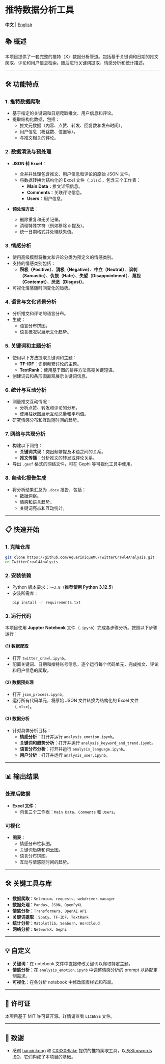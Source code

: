 
# 推特数据分析工具

**中文** | [English](./README.md)

## 📚 **概述**
本项目提供了一套完整的推特（X）数据分析管道。包括基于关键词和日期的推文爬取、评论和用户信息检索，随后进行关键词提取、情感分析和统计描述。

---

## 🛠️ **功能特点**

### **1. 推特数据爬取**
- 基于指定的关键词和日期爬取推文、用户信息和评论。
- 提取结构化数据，包括：
  - 推文元数据（内容、点赞、转发、回复数和发布时间）。
  - 用户信息（粉丝数、位置等）。
  - 与推文相关的评论。

### **2. 数据清洗与预处理**
- **JSON 转 Excel**：
  - 合并并处理包含推文、用户信息和评论的原始 JSON 文件。
  - 将数据转换为结构化的 Excel 文件（`.xlsx`），包含三个工作表：
    - **Main Data**：推文详细信息。
    - **Comments**：关联评论信息。
    - **Users**：用户信息。

- **预处理方法**：
  - 删除重复和无关记录。
  - 清理特殊字符（例如移除 `@` 提及）。
  - 统一日期格式并处理缺失值。

### **3. 情感分析**
- 使用高级模型将推文和评论分类为预定义的情感类别。
- 支持的情感类别包括：
  - **积极（Positive）**、**消极（Negative）**、**中立（Neutral）**、**讽刺（Sarcastic）**、**仇恨（Hate）**、**失望（Disappointment）**、**蔑视（Contempt）**、**厌恶（Disgust）**。
- 可视化情感随时间变化的趋势。

### **4. 语言与文化背景分析**
- 分析推文和评论的语言分布。
- 生成：
  - 语言分布饼图。
  - 语言概况以展示文化趋势。

### **5. 关键词和主题分析**
- 使用以下方法提取关键词和主题：
  - **TF-IDF**：识别频繁讨论的主题。
  - **TextRank**：使用基于图的排序方法高亮关键短语。
- 创建词云和条形图直观展示关键词信息。

### **6. 统计与互动分析**
- 测量推文互动情况：
  - 分析点赞、转发和评论的分布。
  - 使用柱状图展示互动总量和平均值。
- 研究情感分布和互动随时间的趋势。

### **7. 网络与共现分析**
- 构建以下网络：
  - **关键词共现**：突出频繁提及术语之间的关系。
  - **推文传播**：分析推文的转发或评论关系。
- 导出 `.gexf` 格式的网络文件，可在 Gephi 等可视化工具中使用。

### **8. 自动化报告生成**
- 将分析结果汇总为 `.docx` 报告，包括：
  - 数据洞察。
  - 情感和语言趋势。
  - 关键词亮点和互动统计。

---

## 📋 **快速开始**

### **1. 克隆仓库**
```bash
git clone https://github.com/AquariniqueMu/TwitterCrawl4Analysis.git
cd TwitterCrawl4Analysis
```

### **2. 安装依赖**
- Python 版本要求：`>=3.8`（**推荐使用 Python 3.12.5**）
- 安装所需库：
  ```bash
  pip install -r requirements.txt
  ```

### **3. 运行代码**

本项目使用 **Jupyter Notebook** 文件（`.ipynb`）完成各步骤分析。按照以下步骤运行：

#### (1) **数据爬取**
- 打开 `twitter_crawl.ipynb`。
- 配置关键词、日期和推特账号信息，逐个运行每个代码单元，完成推文、评论和用户信息的爬取。

#### (2) **数据预处理**
- 打开 `json_process.ipynb`。
- 运行所有代码单元，将原始 JSON 文件转换为结构化的 Excel 文件（`.xlsx`）。

#### (3) **数据分析**
- 针对具体分析目标：
  - **情感分析**：打开并运行 `analysis_emotion.ipynb`。
  - **关键词和趋势分析**：打开并运行 `analysis_keyword_and_trend.ipynb`。
  - **语言分布分析**：打开并运行 `analysis_language.ipynb`。
  - **用户分析**：打开并运行 `analysis_user.ipynb`。


---

## 📊 **输出结果**

### **处理后数据**
- **Excel 文件**：
  - 包含三个工作表：`Main Data`、`Comments` 和 `Users`。

### **可视化**
- **图表**：
  - 情感分布柱状图。
  - 关键词趋势和词云图。
  - 语言分布饼图。
  - 互动与情感随时间的趋势。



---

## 🛠️ **关键工具与库**
- **数据爬取**：`Selenium`、`requests`、`webdriver-manager`
- **数据处理**：`Pandas`、`JSON`、`OpenPyXL`
- **情感分析**：`Transformers`、`OpenAI API`
- **关键词提取**：`SpaCy`、`TF-IDF`、`TextRank`
- **统计分析**：`Matplotlib`、`Seaborn`、`WordCloud`
- **网络分析**：`NetworkX`、`Gephi`

---

## 💡 **自定义**
- **关键词**：在 notebook 文件中直接修改关键词以爬取特定主题。
- **情感分析**：在 `analysis_emotion.ipynb` 中调整情感分析的 prompt 以适配定制需求。
- **可视化**：在各分析 notebook 中修改图表样式和布局。

---

## 📜 **许可证**
本项目基于 MIT 许可证开源。详情请查看 `LICENSE` 文件。

---

## 🙏 **致谢**
- 感谢 [hanxinkong](https://github.com/hanxinkong) 和 [CX330Blake](https://github.com/CX330Blake) 提供的推特爬取工具，以及[Stopwords ISO](https://github.com/stopwords-iso/stopwords-iso)，它们构成了本项目的基础。

